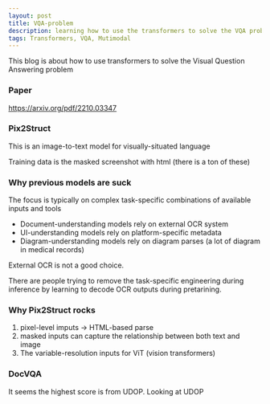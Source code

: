 ```yaml
---
layout: post
title: VQA-problem
description: learning how to use the transformers to solve the VQA problem
tags: Transformers, VQA, Mutimodal
---
```


This blog is about how to use transformers to solve the Visual Question Answering problem

### Paper

https://arxiv.org/pdf/2210.03347


### Pix2Struct

This is an image-to-text model for visually-situated language

Training data is the masked screenshot with html (there is a ton of these)

### Why previous models are suck

The focus is typically on complex task-specific combinations of available inputs and tools

- Document-understanding models rely on external OCR system
- UI-understanding models rely on platform-specific metadata
- Diagram-understanding models rely on diagram parses (a lot of diagram in medical records)

External OCR is not a good choice. 

There are people trying to remove the task-specific engineering during inference by learning to decode OCR outputs
during pretarining.

### Why Pix2Struct rocks

1. pixel-level imputs -> HTML-based parse
2. masked inputs can capture the relationship between both text and image
3. The variable-resolution inputs for ViT (vision transformers)

### DocVQA
It seems the highest score is from UDOP. Looking at UDOP







